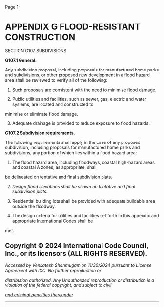 Page 1:

# APPENDIX G FLOOD-RESISTANT CONSTRUCTION

 SECTION G107
 SUBDIVISIONS


**G107.1 General.**

Any subdivision proposal, including proposals for manufactured home parks and subdivisions, or other proposed new
development in a flood hazard area shall be reviewed to verify all of the following:

1. Such proposals are consistent with the need to minimize flood damage.

2. Public utilities and facilities, such as sewer, gas, electric and water systems, are located and constructed to

minimize or eliminate flood damage.

3. Adequate drainage is provided to reduce exposure to flood hazards.

**G107.2 Subdivision requirements.**

The following requirements shall apply in the case of any proposed subdivision, including proposals for manufactured
home parks and subdivisions, any portion of which lies within a flood hazard area:

1. The flood hazard area, including floodways, coastal high-hazard areas and coastal A zones, as appropriate, shall

be delineated on tentative and final subdivision plats.

2. _Design flood elevations shall be shown on tentative and final subdivision plats._

3. Residential building lots shall be provided with adequate buildable area outside the floodway.

4. The design criteria for utilities and facilities set forth in this appendix and appropriate International Codes shall be

met.


## Copyright © 2024 International Code Council, Inc., or its licensors (ALL RIGHTS RESERVED).

_Accessed by Venkatesh Shanmugam on 11/30/2024 pursuant to License Agreement with ICC. No further reproduction or_

_distribution authorized. Any Unauthorized reproduction or distribution is a violation of the federal copyright, and subject to civil_

_[and criminal penalties thereunder](http://codes.iccsafe.org/content/VACC2021P1/appendix-g-flood-resistant-construction#VACC2021P1_AppxG_SecG107)_


-----



